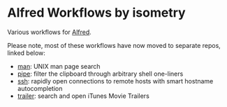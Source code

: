 # Alfred Workflows by isometry

Various workflows for [Alfred](http://www.alfredapp.com/).

Please note, most of these workflows have now moved to separate repos, linked below:

- [man](https://github.com/isometry/alfred-man): UNIX man page search
- [pipe](https://github.com/isometry/alfred-pipe): filter the clipboard through arbitrary shell one-liners
- [ssh](https://github.com/isometry/alfred-ssh): rapidly open connections to remote hosts with smart hostname autocompletion
- [trailer](https://github.com/isometry/alfredworkflows/tree/master/net.isometry.alfred.trailer): search and open iTunes Movie Trailers
